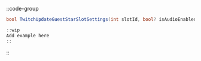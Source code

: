::code-group
  ```csharp [Method]
  bool TwitchUpdateGuestStarSlotSettings(int slotId, bool? isAudioEnabled = null, bool? isVideoEnabled = null, bool? isLive = null, int? volume = null);
  ```
  ```csharp [Example]
  ::wip
  Add example here
  ::
  ```
::